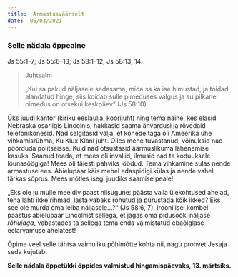 ```yaml
---
title:  Armastusväärselt  
date:  06/03/2021  
---
```


### Selle nädala õppeaine
Js 55:1–7; Js 55:6–13; Js 58:1–12; Js 58:13, 14.

> <p>Juhtsalm</p>
> „Kui sa pakud näljasele sedasama, mida sa ka ise himustad, ja toidad alandatud hinge, siis koidab sulle pimeduses valgus ja su pilkane pimedus on otsekui keskpäev“ (Js 58:10).

Üks juudi kantor (kiriku eeslaulja, koorijuht) ning tema naine, kes elasid Nebraska osariigis Lincolnis, hakkasid saama ähvardusi ja rõvedaid telefonikõnesid. Nad selgitasid välja, et kõnede taga oli Ameerika ühe vihkamisrühma, Ku Klux Klani juht. Olles mehe tuvastanud, võinuksid nad pöörduda politseisse. Kuid nad otsustasid äärmuslikuma lähenemise kasuks. Saanud teada, et mees oli invaliid, ilmusid nad ta koduuksele lõunasöögiga! Mees oli täiesti pahviks löödud. Tema vihkamine sulas nende armastuse ees. Abielupaar käis mehel edaspidigi külas ja nende vahel tärkas sõprus. Mees mõtles isegi juudiks saamise peale!

„Eks ole ju mulle meeldiv paast niisugune: päästa valla ülekohtused ahelad, teha lahti ikke rihmad, lasta vabaks rõhutud ja purustada kõik ikked? Eks see ole murda oma leiba näljasele…?“ (Js 58:6, 7). Iroonilisel kombel paastus abielupaar Lincolnist sellega, et jagas oma pidusööki näljase _rõhujaga_, vabastades ta sellega tema enda valmistatud ebaõiglase eelarvamuse ahelatest!

Õpime veel selle tähtsa vaimuliku põhimõtte kohta nii, nagu prohvet Jesaja seda kujutab.

__Selle nädala õppetükki õppides valmistud hingamispäevaks, 13. märtsiks.__